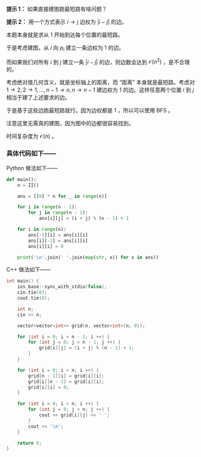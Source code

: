 **提示 1：** 如果直接建图跑最短路有啥问题？

**提示 2：** 用一个方式表示 $i\to j$ 边权为 $|i-j|$ 的边。

本题本身就是求从 $1$ 开始到达每个位置的最短路。

于是考虑建图，从 $i$ 向 $p_i$ 建立一条边权为 $1$ 的边。

而如果我们对所有 $i$ 到 $j$ 建立一条 $|i-j|$ 的边，则边数会达到 $\mathcal{O}(n^2)$ ，是不合理的。

考虑绝对值几何含义，就是坐标轴上的距离，而 “距离” 本身就是最短路。考虑对 $1\to 2,2\to 1,\dots,n-1\to n,n\to n-1$ 建边权为 $1$ 的边。这样任意两个位置 $i$ 到 $j$ 相当于建了上述要求的边。

于是基于这些边跑最短路就行。因为边权都是 $1$ ，所以可以使用 BFS 。

注意这里无需真的建图，因为图中的边都很容易找到。

时间复杂度为 $\mathcal{O}(n)$ 。

### 具体代码如下——

Python 做法如下——

```Python []
def main():
    n = II()

    ans = [[0] * n for _ in range(n)]

    for i in range(n - 1):
        for j in range(n - 1):
            ans[i][j] = (i + j) % (n - 1) + 1

    for i in range(n):
        ans[-1][i] = ans[i][i]
        ans[i][-1] = ans[i][i]
        ans[i][i] = 0

    print('\n'.join(' '.join(map(str, x)) for x in ans))
```

C++ 做法如下——

```cpp []
int main() {
    ios_base::sync_with_stdio(false);
    cin.tie(0);
    cout.tie(0);

    int n;
    cin >> n;

    vector<vector<int>> grid(n, vector<int>(n, 0));

    for (int i = 0; i < n - 1; i ++) {
        for (int j = 0; j < n - 1; j ++) {
            grid[i][j] = (i + j) % (n - 1) + 1;
        }
    }

    for (int i = 0; i < n; i ++) {
        grid[n - 1][i] = grid[i][i];
        grid[i][n - 1] = grid[i][i];
        grid[i][i] = 0;
    }

    for (int i = 0; i < n; i ++) {
        for (int j = 0; j < n; j ++) {
            cout << grid[i][j] << ' ';
        }
        cout << '\n';
    }

    return 0;
}
```